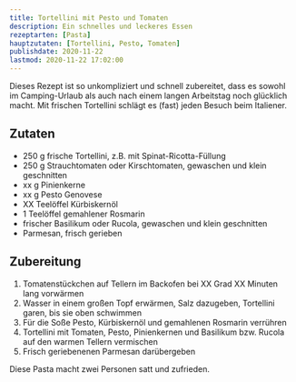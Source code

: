 ```yaml
---
title: Tortellini mit Pesto und Tomaten
description: Ein schnelles und leckeres Essen
rezeptarten: [Pasta]
hauptzutaten: [Tortellini, Pesto, Tomaten]
publishdate: 2020-11-22
lastmod: 2020-11-22 17:02:00
---
```


Dieses Rezept ist so unkompliziert und schnell zubereitet, dass es sowohl im Camping-Urlaub als auch nach einem langen Arbeitstag noch glücklich macht. Mit frischen Tortellini schlägt es (fast) jeden Besuch beim Italiener.

## Zutaten

- 250 g frische Tortellini, z.B. mit Spinat-Ricotta-Füllung
- 250 g Strauchtomaten oder Kirschtomaten, gewaschen und klein geschnitten
- xx g Pinienkerne
- xx g Pesto Genovese
- XX Teelöffel Kürbiskernöl
- 1 Teelöffel gemahlener Rosmarin
- frischer Basilikum oder Rucola, gewaschen und klein geschnitten
- Parmesan, frisch gerieben


## Zubereitung

1. Tomatenstückchen auf Tellern im Backofen bei XX Grad XX Minuten lang vorwärmen
2. Wasser in einem großen Topf erwärmen, Salz dazugeben, Tortellini garen, bis sie oben schwimmen
3. Für die Soße Pesto, Kürbiskernöl und gemahlenen Rosmarin verrühren
4. Tortellini mit Tomaten, Pesto, Pinienkernen und Basilikum bzw. Rucola auf den warmen Tellern vermischen
5. Frisch geriebenenen Parmesan darübergeben


Diese Pasta macht zwei Personen satt und zufrieden.